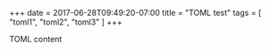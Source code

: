 +++
date = 2017-06-28T09:49:20-07:00
title = "TOML test"
tags = [
  "toml1",
  "toml2",
  "toml3"
]
+++

TOML content
